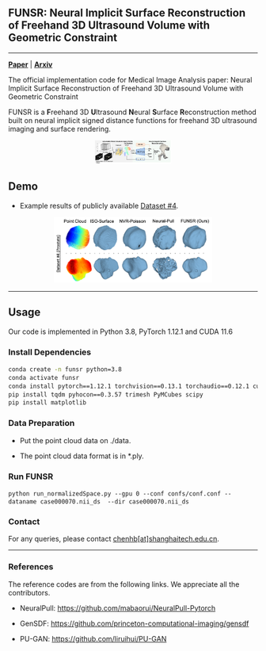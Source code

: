 ## FUNSR: Neural Implicit Surface Reconstruction of Freehand 3D Ultrasound Volume with Geometric Constraint

--------------------------------------
[**Paper**](https://www.sciencedirect.com/science/article/abs/pii/S1361841524002305?dgcid=raven_sd_aip_email#preview-section-introduction) | [**Arxiv**](https://arxiv.org/abs/2401.05915)  <br>

The official implementation code for Medical Image Analysis paper:
Neural Implicit Surface Reconstruction of Freehand 3D Ultrasound Volume with Geometric Constraint


FUNSR is a **F**reehand 3D **U**ltrasound **N**eural **S**urface **R**econstruction method built on neural implicit signed distance functions for freehand 3D ultrasound imaging and surface rendering. 

<div align="center">
<img src="img/Picture1.png" style="zoom:15%" alt=" Method Overview"/>
</div>


## Demo
* Example results of publicly available [Dataset \#4](https://muregpro.github.io/).

<div align="center">
<img src="img/Picture2.png" style="zoom:35%" alt="Framework"/>
</div>


--------------------------------------

## Usage

Our code is implemented in Python 3.8, PyTorch 1.12.1 and CUDA 11.6




### Install Dependencies 
```bash
conda create -n funsr python=3.8
conda activate funsr
conda install pytorch==1.12.1 torchvision==0.13.1 torchaudio==0.12.1 cudatoolkit=11.6 -c pytorch -c conda-forge
pip install tqdm pyhocon==0.3.57 trimesh PyMCubes scipy
pip install matplotlib
```

### Data Preparation

- Put the point cloud data on ./data.

- The point cloud data format is in *.ply.

### Run FUNSR

```
python run_normalizedSpace.py --gpu 0 --conf confs/conf.conf --dataname case000070.nii_ds  --dir case000070.nii_ds
 ```

 ### Contact
For any queries, please contact [chenhb[at]shanghaitech.edu.cn](mailto:chenhb@shanghaitech.edu.cn).

--------------------------------------

### References
The reference codes are from the following links.
We appreciate all the contributors.

* NeuralPull: https://github.com/mabaorui/NeuralPull-Pytorch

* GenSDF: https://github.com/princeton-computational-imaging/gensdf

* PU-GAN: https://github.com/liruihui/PU-GAN
